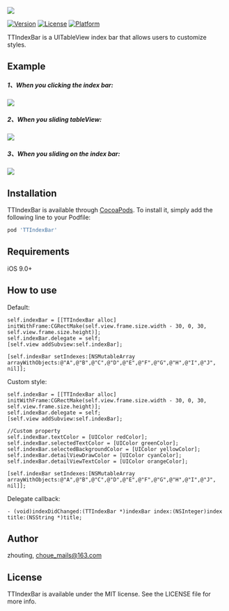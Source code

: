 
![](https://gitee.com/seen-every-where/pic-bed/raw/master/图片2.png)

<!--[![CI Status](https://img.shields.io/travis/zhouting/TTIndexBar.svg?style=flat)](https://travis-ci.org/zhouting/TTIndexBar)-->
[![Version](https://img.shields.io/cocoapods/v/TTIndexBar.svg?style=flat)](https://cocoapods.org/pods/TTIndexBar)
[![License](https://img.shields.io/cocoapods/l/TTIndexBar.svg?style=flat)](https://cocoapods.org/pods/TTIndexBar)
[![Platform](https://img.shields.io/cocoapods/p/TTIndexBar.svg?style=flat)](https://cocoapods.org/pods/TTIndexBar)

TTIndexBar is a UITableView index bar that allows users to customize styles.

## Example
##### 1、When you clicking the index bar:

![](https://img-service.csdnimg.cn/img_convert/5aaf65a7fb82d3b51beb47ddcd904bd2.png)

##### 2、When you sliding tableView:

![](https://img-service.csdnimg.cn/img_convert/2eb7f5ae2bcf1e9ddba5b54f4a5683aa.png)

##### 3、When you sliding on the index bar:

![](https://img-service.csdnimg.cn/img_convert/104095921256bca0c2fed7bf4832c2ff.png)

## Installation

TTIndexBar is available through [CocoaPods](https://cocoapods.org). To install
it, simply add the following line to your Podfile:

```ruby
pod 'TTIndexBar'
```

## Requirements
iOS 9.0+ 

## How to use

Default:
```
self.indexBar = [[TTIndexBar alloc] initWithFrame:CGRectMake(self.view.frame.size.width - 30, 0, 30, self.view.frame.size.height)];
self.indexBar.delegate = self;
[self.view addSubview:self.indexBar];
    
[self.indexBar setIndexes:[NSMutableArray arrayWithObjects:@"A",@"B",@"C",@"D",@"E",@"F",@"G",@"H",@"I",@"J", nil]];
```

Custom style:
```
self.indexBar = [[TTIndexBar alloc] initWithFrame:CGRectMake(self.view.frame.size.width - 30, 0, 30, self.view.frame.size.height)];
self.indexBar.delegate = self;
[self.view addSubview:self.indexBar];   

//Custom property
self.indexBar.textColor = [UIColor redColor];
self.indexBar.selectedTextColor = [UIColor greenColor];
self.indexBar.selectedBackgroundColor = [UIColor yellowColor];
self.indexBar.detailViewDrawColor = [UIColor cyanColor];
self.indexBar.detailViewTextColor = [UIColor orangeColor];

[self.indexBar setIndexes:[NSMutableArray arrayWithObjects:@"A",@"B",@"C",@"D",@"E",@"F",@"G",@"H",@"I",@"J", nil]];
```

Delegate callback:
```
- (void)indexDidChanged:(TTIndexBar *)indexBar index:(NSInteger)index title:(NSString *)title;
```

## Author

zhouting, choue_mails@163.com

## License

TTIndexBar is available under the MIT license. See the LICENSE file for more info.
